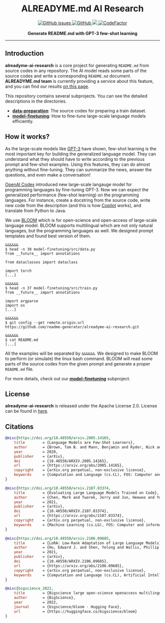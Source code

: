 <h1 align="center">ALREADYME.md AI Research</h1>
<p align="center">
	<a href="https://github.com/readme-generator/alreadyme-ai-research/issues">
		<img alt="GitHub issues" src="https://img.shields.io/github/issues/readme-generator/alreadyme-ai-research">
	</a>
    <a href="https://github.com/readme-generator/alreadyme-ai-research/blob/master/LICENSE">
        <img alt="GitHub" src="https://img.shields.io/github/license/readme-generator/alreadyme-ai-research">
    </a>
    <a href="https://github.com/psf/black">
        <img src="https://img.shields.io/badge/code%20style-black-000000.svg">
    </a>
	<a href="https://www.codefactor.io/repository/github/readme-generator/alreadyme-ai-research">
		<img src="https://www.codefactor.io/repository/github/readme-generator/alreadyme-ai-research/badge" alt="CodeFactor" />
	</a>
    <br/><br/>
    <b>Generate README.md with GPT-3 few-shot learning</b>
</p>

--------

## Introduction

**alreadyme-ai-research** is a core project for generating `README.md` from source codes in any repository. The AI model reads some parts of the source codes and write a corresponding `README.md` document. **ALREADYME.md team** is currently providing a service about this feature, and you can find our results [on this page](https://github.com/readme-generator).

This repository contains several subprojects. You can see the detailed descriptions in the directories.

* **[data-preparation](./data-preparation)**: The source codes for preparing a train dataset.
* **[model-finetuning](./model-finetuning)**: How to fine-tune large-scale language models efficiently.

## How it works?
As the large-scale models like [GPT-3](https://github.com/openai/gpt-3) have shown, few-shot learning is the most important key for building the generalized language model. They can understand what they should have to write according to the previous prompt and few-shot examples. Using this features, they can do almost anything without fine-tuning. They can summarize the news, answer the questions, and even make a conversation!

[OpenAI Codex](https://openai.com/blog/openai-codex/) introduced new large-scale langauge model for programming languages by fine-tuning GPT-3. Now we can expect the generalized performance (few-shot learning) on the programming languages. For instance, create a docstring from the source code, write new code from the description (and this is how [Copilot](https://github.com/features/copilot) works), and translate from Python to Java.

We use [BLOOM](https://huggingface.co/bigscience/bloom) which is for open-science and open-access of large-scale language model. BLOOM supports multilingual which are not only natural languages, but the programming languages as well. We designed prompt templates and found best version of them.

```
&&&&&&
$ head -n 30 model-finetuning/src/data.py
from __future__ import annotations

from dataclasses import dataclass

import torch
[...]

&&&&&&
$ head -n 37 model-finetuning/src/train.py
from __future__ import annotations

import argparse
import os
[...]

&&&&&&
$ git config --get remote.origin.url
https://github.com/readme-generator/alreadyme-ai-research.git

&&&&&&
$ cat README.md
[...]
```

All the examples will be separated by `&&&&&&`. We designed to make BLOOM to perform (or simulate) the linux bash command. BLOOM will read some parts of the source codes from the given prompt and generate a proper `README.md` file.

For more details, check out our **[model-finetuning](./model-finetuning)** subproject.

## License
**alreadyme-ai-research** is released under the Apache License 2.0. License can be found in [here](./LICENSE).

## Citations
```bibtex
@misc{https://doi.org/10.48550/arxiv.2005.14165,
	title        = {Language Models are Few-Shot Learners},
	author       = {Brown, Tom B. and Mann, Benjamin and Ryder, Nick and Subbiah, Melanie and Kaplan, Jared and Dhariwal, Prafulla and Neelakantan, Arvind and Shyam, Pranav and Sastry, Girish and Askell, Amanda and Agarwal, Sandhini and Herbert-Voss, Ariel and Krueger, Gretchen and Henighan, Tom and Child, Rewon and Ramesh, Aditya and Ziegler, Daniel M. and Wu, Jeffrey and Winter, Clemens and Hesse, Christopher and Chen, Mark and Sigler, Eric and Litwin, Mateusz and Gray, Scott and Chess, Benjamin and Clark, Jack and Berner, Christopher and McCandlish, Sam and Radford, Alec and Sutskever, Ilya and Amodei, Dario},
	year         = 2020,
	publisher    = {arXiv},
	doi          = {10.48550/ARXIV.2005.14165},
	url          = {https://arxiv.org/abs/2005.14165},
	copyright    = {arXiv.org perpetual, non-exclusive license},
	keywords     = {Computation and Language (cs.CL), FOS: Computer and information sciences, FOS: Computer and information sciences}
}
```
```bibtex
@misc{https://doi.org/10.48550/arxiv.2107.03374,
	title        = {Evaluating Large Language Models Trained on Code},
	author       = {Chen, Mark and Tworek, Jerry and Jun, Heewoo and Yuan, Qiming and Pinto, Henrique Ponde de Oliveira and Kaplan, Jared and Edwards, Harri and Burda, Yuri and Joseph, Nicholas and Brockman, Greg and Ray, Alex and Puri, Raul and Krueger, Gretchen and Petrov, Michael and Khlaaf, Heidy and Sastry, Girish and Mishkin, Pamela and Chan, Brooke and Gray, Scott and Ryder, Nick and Pavlov, Mikhail and Power, Alethea and Kaiser, Lukasz and Bavarian, Mohammad and Winter, Clemens and Tillet, Philippe and Such, Felipe Petroski and Cummings, Dave and Plappert, Matthias and Chantzis, Fotios and Barnes, Elizabeth and Herbert-Voss, Ariel and Guss, William Hebgen and Nichol, Alex and Paino, Alex and Tezak, Nikolas and Tang, Jie and Babuschkin, Igor and Balaji, Suchir and Jain, Shantanu and Saunders, William and Hesse, Christopher and Carr, Andrew N. and Leike, Jan and Achiam, Josh and Misra, Vedant and Morikawa, Evan and Radford, Alec and Knight, Matthew and Brundage, Miles and Murati, Mira and Mayer, Katie and Welinder, Peter and McGrew, Bob and Amodei, Dario and McCandlish, Sam and Sutskever, Ilya and Zaremba, Wojciech},
	year         = 2021,
	publisher    = {arXiv},
	doi          = {10.48550/ARXIV.2107.03374},
	url          = {https://arxiv.org/abs/2107.03374},
	copyright    = {arXiv.org perpetual, non-exclusive license},
	keywords     = {Machine Learning (cs.LG), FOS: Computer and information sciences, FOS: Computer and information sciences}
}
```
```bibtex
@misc{https://doi.org/10.48550/arxiv.2106.09685,
	title        = {LoRA: Low-Rank Adaptation of Large Language Models},
	author       = {Hu, Edward J. and Shen, Yelong and Wallis, Phillip and Allen-Zhu, Zeyuan and Li, Yuanzhi and Wang, Shean and Wang, Lu and Chen, Weizhu},
	year         = 2021,
	publisher    = {arXiv},
	doi          = {10.48550/ARXIV.2106.09685},
	url          = {https://arxiv.org/abs/2106.09685},
	copyright    = {arXiv.org perpetual, non-exclusive license},
	keywords     = {Computation and Language (cs.CL), Artificial Intelligence (cs.AI), Machine Learning (cs.LG), FOS: Computer and information sciences, FOS: Computer and information sciences}
}
```
```bibtex
@misc{bigscience_2022,
	title        = {Bigscience large open-science openaccess multilingual language model.},
	author       = {BigScience},
	year         = 2022,
	journal      = {bigscience/bloom · Hugging Face},
	url          = {https://huggingface.co/bigscience/bloom}
}
```